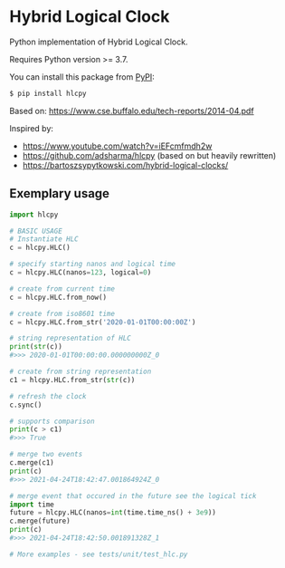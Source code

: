 # Hybrid Logical Clock

Python implementation of Hybrid Logical Clock.

Requires Python version >= 3.7.

You can install this package from [PyPI](https://pypi.org/project/hlcpy/):

```bash
$ pip install hlcpy
```

Based on:
https://www.cse.buffalo.edu/tech-reports/2014-04.pdf

Inspired by:

- https://www.youtube.com/watch?v=iEFcmfmdh2w
- https://github.com/adsharma/hlcpy (based on but heavily rewritten)
- https://bartoszsypytkowski.com/hybrid-logical-clocks/

## Exemplary usage
```python
import hlcpy

# BASIC USAGE
# Instantiate HLC
c = hlcpy.HLC()

# specify starting nanos and logical time
c = hlcpy.HLC(nanos=123, logical=0)

# create from current time
c = hlcpy.HLC.from_now()

# create from iso8601 time
c = hlcpy.HLC.from_str('2020-01-01T00:00:00Z')

# string representation of HLC
print(str(c))
#>>> 2020-01-01T00:00:00.000000000Z_0

# create from string representation
c1 = hlcpy.HLC.from_str(str(c))

# refresh the clock
c.sync()

# supports comparison
print(c > c1)
#>>> True

# merge two events
c.merge(c1)
print(c)
#>>> 2021-04-24T18:42:47.001864924Z_0

# merge event that occured in the future see the logical tick
import time
future = hlcpy.HLC(nanos=int(time.time_ns() + 3e9))
c.merge(future)
print(c)
#>>> 2021-04-24T18:42:50.001891328Z_1

# More examples - see tests/unit/test_hlc.py

```
